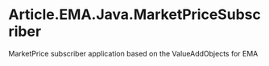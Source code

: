 # Article.EMA.Java.MarketPriceSubscriber
MarketPrice subscriber application based on the ValueAddObjects for EMA
